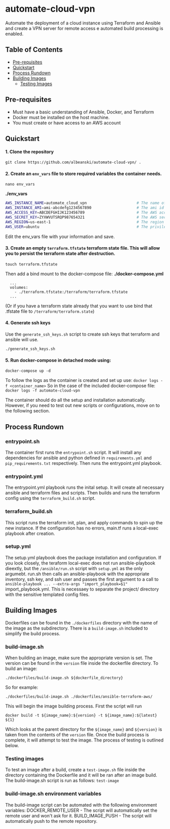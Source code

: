 # automate-cloud-vpn
Automate the deployment of a cloud instance using Terraform and Ansible and create a VPN server for remote access
e automated build processing is enabled.

## Table of Contents
- [Pre-requisites](#pre-requisites)
- [Quickstart](#quickstart)
- [Process Rundown](#process-rundown)
- [Building Images](#building-images)
  - [Testing Images](#testing-images)

## Pre-requisites
- Must have a basic understanding of Ansible, Docker, and Terraform
- Docker must be installed on the host machine.
- You must create or have access to an AWS account

## Quickstart
#### 1. Clone the repository
```
git clone https://github.com/albeanski/automate-cloud-vpn/ .
```

#### 2. Create an `env_vars` file to store required variables the container needs.
```
nano env_vars
```
**./env_vars**
```bash
AWS_INSTANCE_NAME=automate_cloud_vpn                      # The name of the ec2 instance that will be created. Also creates a tag on the instance: Name=$AWS_INSTANCE_NAME 
AWS_INSTANCE_AMI=ami-abcdefg1234567890                    # The ami id to attach use for the instance
AWS_ACCESS_KEY=ABCDEFGHIJK123456789                       # The AWS access key
AWS_SECRET_KEY=ZYXWVUTSRQP987654321                       # The AWS secret key
AWS_REGION=us-east-1                                      # The region to create the instance in
AWS_USER=ubuntu                                           # The privileged username to use to ssh into the instance
```
Edit the env_vars file with your information and save.

#### 3. Create an empty `terraform.tfstate` terraform state file. This will allow you to persist the terraform state after destruction.
```
touch terraform.tfstate
```
Then add a bind mount to the docker-compose file:
**./docker-compose.yml**
```
  ...
  volumes:
    - ./terraform.tfstate:/terraform/terraform.tfstate
  ...
```
(Or if you have a terraform state already that you want to use bind that .tfstate file to `/terraform/terraform.state`)

#### 4. Generate ssh keys
Use the `generate_ssh_keys.sh` script to create ssh keys that terraform and ansible will use.
```
./generate_ssh_keys.sh
```

#### 5. Run docker-compose in detached mode using: 
```
docker-compose up -d
```
To follow the logs as the container is created and set up use:
`docker logs -f <container_name>`
So in the case of the included docker-compose file:
`docker logs -f automate-cloud-vpn`

The container should do all the setup and installation automatically. However, if you need to test out new scripts
or configurations, move on to the following section.

## Process Rundown
### entrypoint.sh
The container first runs the `entrypoint.sh` script. It will install any dependencies for ansible and python 
defined in `requirements.yml` and  `pip_requirements.txt` respectively. Then runs the entrypoint.yml playbook.

### entrypoint.yml
The entrypoint.yml playbook runs the inital setup. It will create all necessary ansible and terraform files and 
scripts. Then builds and runs the terraform config using the `terraform_build.sh` script.

### terraform_build.sh
This script runs the terraform init, plan, and apply commands to spin up the new instance. If the configuration  has 
no errors, main.tf runs a local-exec playbook after creation. 

### setup.yml
The setup.yml playbook does the package installation and configuration. If you look closely, the teraform local-exec
does not run ansible-playbook dieextly, but the `/ansible/run.sh` script with `setup.yml` as the only argumebt. run.sh 
then calls an ansible-playbook with the appropriate inventory, ssh key, and ssh user and passes the first argument
to a call to `ansible-playbook ... --extra-args "import_playbook=$1"` import_playbook.yml. This is necessaey to separate
the project/ directory with the sensitive templated config files.

## Building Images
Dockerfiles can be found in the `./dockerfiles` directory with the name of the image as the subdirectory. There is a `build-image.sh` included
to simplify the build process.
### build-image.sh
When building an image, make sure the appropriate version is set. The version can be found in the `version` file inside the dockerfile directory.
To build an image:
```
./dockerfiles/build-image.sh ${dockerfile_directory}
```
So for example:
```
./dockerfiles/build-image.sh ./dockerfiles/ansible-terraform-aws/
```

This will begin the image building process. First the script will run
```
docker build -t ${image_name}:${version} -t ${image_name}:${latest} ${1}
```
Which looks at the parent directory for the `${image_name}` and `${version}` is taken from the contents of the `version` file. Once the build process is complete, it will attempt to test the image. The process of testing is outlined below.

### Testing images
To test an image after a build, create a `test-image.sh` file inside the directory containing the Dockerfile and it will be ran after an image build.
The build-image.sh script is run as follows: `test-image`

### build-image.sh environment variables
The build-image script can be automated with the following environment variables:
DOCKER_REMOTE_USER - The script will automatically set the remote user and won't ask for it. 
BUILD_IMAGE_PUSH - The script will automatically push to the remote repository.
